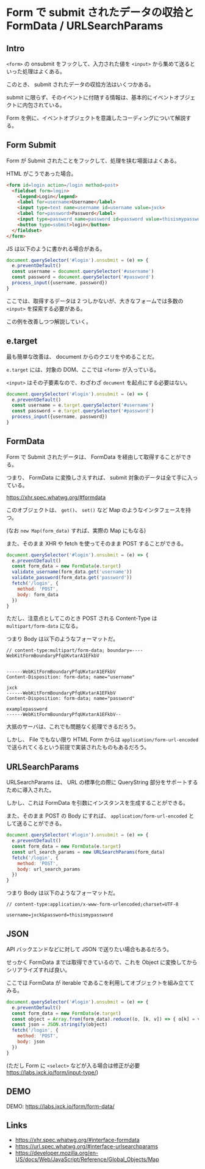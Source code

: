 # Form で submit されたデータの収拾と FormData / URLSearchParams

## Intro

`<form>` の onsubmit をフックして、入力された値を `<input>` から集めて送るといった処理はよくある。

このとき、 submit されたデータの収拾方法はいくつかある。

submit に限らず、そのイベントに付随する情報は、基本的にイベントオブジェクトに内包されている。

Form を例に、イベントオブジェクトを意識したコーディングについて解説する。


## Form Submit

Form が Submit されたことをフックして、処理を挟む場面はよくある。

HTML がこうであった場合。


```html
<form id=login action=/login method=post>
  <fieldset form=login>
    <legend>Login</legend>
    <label for=username>Username</label>
    <input type=text name=username id=username value=jxck>
    <label for=password>Password</label>
    <input type=password name=password id=password value=thisismypassword>
    <button type=submit>login</button>
  </fieldset>
</form>
```

JS は以下のように書かれる場合がある。


```javascript
document.querySelector('#login').onsubmit = (e) => {
  e.preventDefault()
  const username = document.querySelector('#username')
  const password = document.querySelector('#password')
  process_input({username, password})
}
```

ここでは、取得するデータは 2 つしかないが、大きなフォームでは多数の `<input>` を探索する必要がある。

この例を改善しつつ解説していく。


## e.target

最も簡単な改善は、 document からのクエリをやめることだ。

`e.target` には、対象の DOM、ここでは `<form>` が入っている。

`<input>` はその子要素なので、わざわざ `document` を起点にする必要はない。


```javascript
document.querySelector('#login').onsubmit = (e) => {
  e.preventDefault()
  const username = e.target.querySelector('#username')
  const password = e.target.querySelector('#password')
  process_input({username, password})
}
```


## FormData

Form で Submit されたデータは、 FormData を経由して取得することができる。

つまり、 FormData に変換しさえすれば、 submit 対象のデータは全て手に入っている。

<https://xhr.spec.whatwg.org/#formdata>

このオブジェクトは、 `get()`、 `set()` など Map のようなインタフェースを持つ。

(なお `new Map(form_data)` すれば、実際の Map にもなる)

また、そのまま XHR や fetch を使ってそのまま POST することができる。


```javascript
document.querySelector('#login').onsubmit = (e) => {
  e.preventDefault()
  const form_data = new FormData(e.target)
  validate_username(form_data.get('username'))
  validate_password(form_data.get('password'))
  fetch('/login', {
    method: 'POST',
    body: form_data
  })
}
```

ただし、注意点としてこのとき POST される Content-Type は `multipart/form-data` になる。

つまり Body は以下のようなフォーマットだ。


```
// content-type:multipart/form-data; boundary=----WebKitFormBoundaryPfqUKvtarA1EFkbV


------WebKitFormBoundaryPfqUKvtarA1EFkbV
Content-Disposition: form-data; name="username"

jxck
------WebKitFormBoundaryPfqUKvtarA1EFkbV
Content-Disposition: form-data; name="password"

examplepassword
------WebKitFormBoundaryPfqUKvtarA1EFkbV--
```

大抵のサーバは、これでも問題なく処理できるだろう。

しかし、 File でもない限り HTML Form からは `application/form-url-encoded` で送られてくるという前提で実装されたものもあるだろう。


## URLSearchParams

URLSearchParams は、 URL の標準化の際に QueryString 部分をサポートするために導入された。

しかし、これは FormData を引数にインスタンスを生成することができる。

また、そのまま POST の Body にすれば、 `application/form-url-encoded` として送ることができる。


```javascript
document.querySelector('#login').onsubmit = (e) => {
  e.preventDefault()
  const form_data = new FormData(e.target)
  const url_search_params = new URLSearchParams(form_data)
  fetch('/login', {
    method: 'POST',
    body: url_search_params
  })
}
```

つまり Body は以下のようなフォーマットだ。


```
// content-type:application/x-www-form-urlencoded;charset=UTF-8

username=jxck&password=thisismypassword
```


## JSON

API バックエンドなどに対して JSON で送りたい場合もあるだろう。

せっかく FormData までは取得できているので、これを Object に変換してからシリアライズすれば良い。

ここでは FormData が iterable であるこを利用してオブジェクトを組み立ててみる。


```javascript
document.querySelector('#login').onsubmit = (e) => {
  e.preventDefault()
  const form_data = new FormData(e.target)
  const object = Array.from(form_data).reduce((o, [k, v]) => { o[k] = v; return o }, {})
  const json = JSON.stringify(object)
  fetch('/login', {
    method: 'POST',
    body: json
  })
}
```

(ただし Form に `<select>` などが入る場合は修正が必要 <https://labs.jxck.io/form/input-type/>)


## DEMO

DEMO: <https://labs.jxck.io/form/form-data/>


## Links

- https://xhr.spec.whatwg.org/#interface-formdata
- https://url.spec.whatwg.org/#interface-urlsearchparams
- https://developer.mozilla.org/en-US/docs/Web/JavaScript/Reference/Global_Objects/Map

